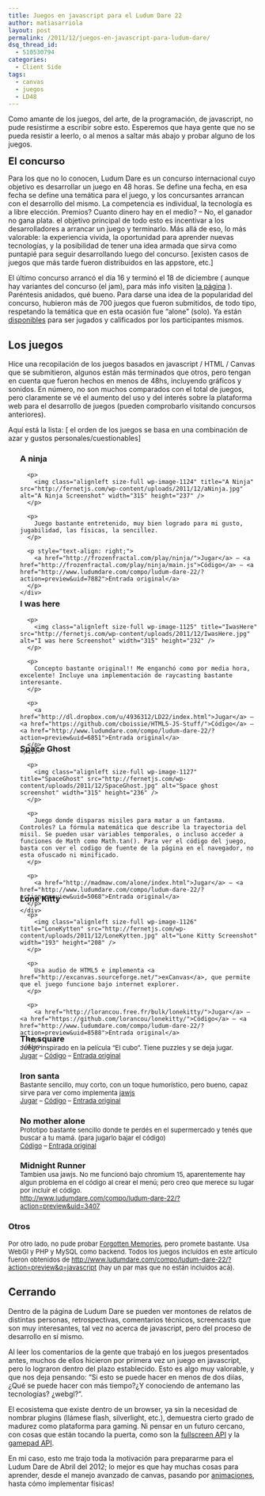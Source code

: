 ```yaml
---
title: Juegos en javascript para el Ludum Dare 22
author: matiasarriola
layout: post
permalink: /2011/12/juegos-en-javascript-para-ludum-dare/
dsq_thread_id:
  - 510530794
categories:
  - Client Side
tags:
  - canvas
  - juegos
  - LD48
---
```

Como amante de los juegos, del arte, de la programación, de javascript, no pude resistirme a escribir sobre esto. Esperemos que haya gente que no se pueda resistir a leerlo, o al menos a saltar más abajo y probar alguno de los juegos.

<span class="Apple-style-span" style="font-size: 20px; font-weight: bold;">El concurso</span>

Para los que no lo conocen, Ludum Dare es un concurso internacional cuyo objetivo es desarrollar un juego en 48 horas. Se define una fecha, en esa fecha se define una temática para el juego, y los concursantes arrancan con el desarrollo del mismo. La competencia es individual, la tecnología es a libre elección. Premios? Cuanto dinero hay en el medio? &#8211; No, el ganador no gana plata. el objetivo principal de todo esto es incentivar a los desarrolladores a arrancar un juego y terminarlo. Más allá de eso, lo más valorable: la experiencia vivida, la oportunidad para aprender nuevas tecnologías, y la posibilidad de tener una idea armada que sirva como puntapié para seguir desarrollando luego del concurso. [existen casos de juegos que más tarde fueron distribuidos en las appstore, etc.]

El último concurso arrancó el día 16 y terminó el 18 de diciembre ( aunque hay variantes del concurso (el jam), para más info visiten <a title="Reglas Ludum Dare" href="http://www.ludumdare.com/compo/rules/" target="_blank">la página</a> ). Paréntesis anidados, qué bueno. Para darse una idea de la popularidad del concurso, hubieron más de 700 juegos que fueron submitidos, de todo tipo, respetando la temática que en esta ocasión fue &#8220;alone&#8221; (solo). Ya están [disponibles][1] para ser jugados y calificados por los participantes mismos.

## Los juegos

Hice una recopilación de los juegos basados en javascript / HTML / Canvas que se submitieron, algunos están más terminados que otros, pero tengan en cuenta que fueron hechos en menos de 48hs, incluyendo gráficos y sonidos. En número, no son muchos comparados con el total de juegos, pero claramente se vé el aumento del uso y del interés sobre la plataforma web para el desarrollo de juegos (pueden comprobarlo visitando concursos anteriores).

<!--more-->Aquí está la lista: [ el orden de los juegos se basa en una combinación de azar y gustos personales/cuestionables]

<ul style="list-style-type: none;">
  <li>
    <div style="display: block; height: 270px;">
      <h3>
        A ninja
      </h3>
      
      <p>
        <img class="alignleft size-full wp-image-1124" title="A Ninja" src="http://fernetjs.com/wp-content/uploads/2011/12/aNinja.jpg" alt="A Ninja Screenshot" width="315" height="237" />
      </p>
      
      <p>
        Juego bastante entretenido, muy bien logrado para mi gusto, jugabilidad, las físicas, la sencillez.
      </p>
      
      <p style="text-align: right;">
        <a href="http://frozenfractal.com/play/ninja/">Jugar</a> – <a href="http://frozenfractal.com/play/ninja/main.js">Código</a> – <a href="http://www.ludumdare.com/compo/ludum-dare-22/?action=preview&uid=7882">Entrada original</a>
      </p>
    </div>
  </li>
  
  <li>
    <div style="display: block; height: 270px;">
      <h3>
        I was here
      </h3>
      
      <p>
        <img class="alignleft size-full wp-image-1125" title="IwasHere" src="http://fernetjs.com/wp-content/uploads/2011/12/IwasHere.jpg" alt="I was here Screenshot" width="315" height="232" />
      </p>
      
      <p>
        Concepto bastante original!! Me enganchó como por media hora, excelente! Incluye una implementación de raycasting bastante interesante.
      </p>
      
      <p>
        <a href="http://dl.dropbox.com/u/4936312/LD22/index.html">Jugar</a> – <a href="https://github.com/cboissie/HTML5-JS-Stuff/">Código</a> – <a href="http://www.ludumdare.com/compo/ludum-dare-22/?action=preview&uid=6851">Entrada original</a>
      </p>
    </div>
  </li>
  
  <li>
    <div style="display: block; height: 280px;">
      <h3>
        Space Ghost
      </h3>
      
      <p>
        <img class="alignleft size-full wp-image-1127" title="SpaceGhost" src="http://fernetjs.com/wp-content/uploads/2011/12/SpaceGhost.jpg" alt="Space ghost screenshot" width="315" height="236" />
      </p>
      
      <p>
        Juego donde disparas misiles para matar a un fantasma. Controles? La fórmula matemática que describe la trayectoria del misil. Se pueden usar variables temporales, o incluso acceder a funciones de Math como Math.tan(). Para ver el código del juego, basta con ver el codigo de fuente de la página en el navegador, no esta ofuscado ni minificado.
      </p>
      
      <p>
        <a href="http://madmaw.com/alone/index.html">Jugar</a> – <a href="http://www.ludumdare.com/compo/ludum-dare-22/?action=preview&uid=5068">Entrada original</a>
      </p>
    </div>
  </li>
  
  <li>
    <div style="display: block; height: 260px;">
      <h3>
        Lone Kitty
      </h3>
      
      <p>
        <img class="alignleft size-full wp-image-1126" title="LoneKytten" src="http://fernetjs.com/wp-content/uploads/2011/12/LoneKytten.jpg" alt="Lone Kitty Screenshot" width="193" height="208" />
      </p>
      
      <p>
        Usa audio de HTML5 e implementa <a href="http://excanvas.sourceforge.net/">exCanvas</a>, que permite que el juego funcione bajo internet explorer.
      </p>
      
      <p>
        <a href="http://lorancou.free.fr/bulk/lonekitty/">Jugar</a> – <a href="https://github.com/lorancou/lonekitty/">Código</a> – <a href="http://www.ludumdare.com/compo/ludum-dare-22/?action=preview&uid=8588">Entrada original</a>
      </p>
    </div>
  </li>
  
  <li>
    <h3>
      The square<br /> <span class="Apple-style-span" style="font-size: 13px; font-weight: normal;">Juego inspirado en la película “El cubo”. Tiene puzzles y se deja jugar.<br /> </span><a style="font-size: 13px; font-weight: normal;" href="http://softwarebakery.com/frozencow/ludum22/">Jugar</a><span class="Apple-style-span" style="font-size: 13px; font-weight: normal;"> – </span><a style="font-size: 13px; font-weight: normal;" href="http://softwarebakery.com/frozencow/ludum22/source.tar.bz2">Código</a><span class="Apple-style-span" style="font-size: 13px; font-weight: normal;"> – </span><a style="font-size: 13px; font-weight: normal;" href="http://www.ludumdare.com/compo/ludum-dare-22/?action=preview&uid=8588">Entrada original</a>
    </h3>
  </li>
  
  <li>
    <h3>
      Iron santa<br /> <span class="Apple-style-span" style="font-size: 13px; font-weight: normal;">Bastante sencillo, muy corto, con un toque humorístico, pero bueno, capaz sirve para ver como implementa </span><a style="font-size: 13px; font-weight: normal;" href="http://jawsjs.com/">jawjs<br /> </a><a style="font-size: 13px; font-weight: normal;" href="http://memetika.com/iron_santa/ludum-dare-22/">Jugar</a><span class="Apple-style-span" style="font-size: 13px; font-weight: normal;"> – </span><a style="font-size: 13px; font-weight: normal;" href="https://github.com/dmitrizagidulin/IronSanta/tree/0e7cc41b96c755bab8e2ae341cc19f963395f6ba">Código</a><span class="Apple-style-span" style="font-size: 13px; font-weight: normal;"> – </span><a style="font-size: 13px; font-weight: normal;" href="http://www.ludumdare.com/compo/ludum-dare-22/?action=preview&uid=7625">Entrada original</a>
    </h3>
  </li>
  
  <li>
    <h3>
      No mother alone<br /> <span class="Apple-style-span" style="font-size: 13px; font-weight: normal;">Prototipo bastante sencillo donde te perdés en el supermercado y tenés que buscar a tu mamá. (para jugarlo bajar el código)<br /> </span><a style="font-size: 13px; font-weight: normal;" href="https://github.com/brodavi/No-Mother-Alone">Código</a><span class="Apple-style-span" style="font-size: 13px; font-weight: normal;"> – </span><a style="font-size: 13px; font-weight: normal;" href="http://www.ludumdare.com/compo/ludum-dare-22/?action=preview&uid=8067">Entrada original</a>
    </h3>
  </li>
  
  <li>
    <h3>
      Midnight Runner<br /> <span class="Apple-style-span" style="font-size: 13px; font-weight: normal;">Tambien usa jawjs. No me funcionó bajo chromium 15, aparentemente hay algun problema en el código al crear el menú; pero creo que merece su lugar por incluir el código.<br /> </span><a style="font-size: 13px; font-weight: normal;" href="http://www.ludumdare.com/compo/ludum-dare-22/?action=preview&uid=3407">http://www.ludumdare.com/compo/ludum-dare-22/?action=preview&uid=3407</a>
    </h3>
  </li>
</ul>

### Otros  
<span class="Apple-style-span" style="font-size: 13px; font-weight: normal;">Por otro lado, no pude probar </span><a style="font-size: 13px; font-weight: normal;" href="http://www.ludumdare.com/compo/ludum-dare-22/?action=preview&uid=8158">Forgotten Memories</a><span class="Apple-style-span" style="font-size: 13px; font-weight: normal;">, pero promete bastante. Usa WebGl y PHP y MySQL como backend. Todos los juegos incluídos en este artículo fueron obtenidos de <a href="http://www.ludumdare.com/compo/ludum-dare-22/?action=preview&q=javascript">http://www.ludumdare.com/compo/ludum-dare-22/?action=preview&q=javascript</a> (hay un par mas que no están incluídos acá). </span>

## Cerrando

Dentro de la página de Ludum Dare se pueden ver montones de relatos de distintas personas, retrospectivas, comentarios técnicos, screencasts que son muy interesantes, tal vez no acerca de javascript, pero del proceso de desarrollo en sí mismo.

Al leer los comentarios de la gente que trabajó en los juegos presentados antes, muchos de ellos hicieron por primera vez un juego en javascript, pero lo lograron dentro del plazo establecido. Esto es algo muy valorable, y que nos deja pensando: &#8220;Si esto se puede hacer en menos de dos diías, ¿Qué se puede hacer con más tiempo?¿Y conociendo de antemano las tecnologías? ¿webgl?&#8221;.

El ecosistema que existe dentro de un browser, ya sin la necesidad de nombrar plugins (llámese flash, silverlight, etc.), demuestra cierto grado de madurez como plataforma para gaming. Ni pensar en un futuro cercano, con cosas que están tocando la puerta, como son la [fullscreen API][2] y la [gamepad API][3].

En mi caso, esto me trajo toda la motivación para prepararme para el Ludum Dare de Abril del 2012; lo mejor es que hay muchas cosas para aprender, desde el manejo avanzado de canvas, pasando por [animaciones][4], hasta cómo implementar físicas!

 [1]: http://www.ludumdare.com/compo/ludum-dare-22/ "Catálogo de juegos Ludum Dare 22"
 [2]: http://www.google.com.ar/search?q=fullscreen+api "Buscar fullscreen api"
 [3]: http://www.google.com.ar/search?q=gamepad+API "buscar gamepad api"
 [4]: http://fernetjs.com/2011/12/animando-en-canvas-html5/ "Animando en CANVAS – HTML5"